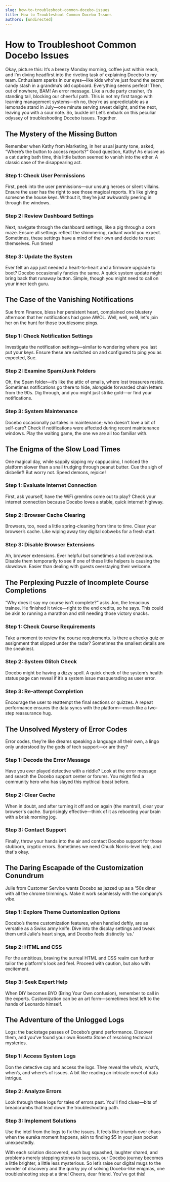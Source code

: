 ```yaml
---
slug: how-to-troubleshoot-common-docebo-issues
title: How to Troubleshoot Common Docebo Issues
authors: [undirected]
---
```



# How to Troubleshoot Common Docebo Issues

Okay, picture this: It’s a breezy Monday morning, coffee just within reach, and I'm diving headfirst into the riveting task of explaining Docebo to my team. Enthusiasm sparks in our eyes—like kids who've just found the secret candy stash in a grandma’s old cupboard. Everything seems perfect! Then, out of nowhere, BAM! An error message. Like a rude party crasher, it’s standing tall, blocking our cheerful path. This is not my first tango with learning management systems—oh no, they’re as unpredictable as a lemonade stand in July—one minute serving sweet delight, and the next, leaving you with a sour note. So, buckle in! Let’s embark on this peculiar odyssey of troubleshooting Docebo issues. Together.

## The Mystery of the Missing Button

Remember when Kathy from Marketing, in her usual jaunty tone, asked, “Where’s the button to access reports?” Good question, Kathy! As elusive as a cat during bath time, this little button seemed to vanish into the ether. A classic case of the disappearing act.

### Step 1: Check User Permissions
First, peek into the user permissions—our unsung heroes or silent villains. Ensure the user has the right to see those magical reports. It's like giving someone the house keys. Without it, they’re just awkwardly peering in through the windows.

### Step 2: Review Dashboard Settings
Next, navigate through the dashboard settings, like a pig through a corn maze. Ensure all settings reflect the shimmering, radiant world you expect. Sometimes, these settings have a mind of their own and decide to reset themselves. Fun times!

### Step 3: Update the System
Ever felt an app just needed a heart-to-heart and a firmware upgrade to boot? Docebo occasionally fancies the same. A quick system update might bring back that runaway button. Simple, though you might need to call on your inner tech guru.

## The Case of the Vanishing Notifications

Sue from Finance, bless her persistent heart, complained one blustery afternoon that her notifications had gone AWOL. Well, well, well, let's join her on the hunt for those troublesome pings.

### Step 1: Check Notification Settings
Investigate the notification settings—similar to wondering where you last put your keys. Ensure these are switched on and configured to ping you as expected, Sue.

### Step 2: Examine Spam/Junk Folders
Oh, the Spam folder—it’s like the attic of emails, where lost treasures reside. Sometimes notifications go there to hide, alongside forwarded chain letters from the 90s. Dig through, and you might just strike gold—or find your notifications.

### Step 3: System Maintenance
Docebo occasionally partakes in maintenance; who doesn’t love a bit of self-care? Check if notifications were affected during recent maintenance windows. Play the waiting game, the one we are all too familiar with.

## The Enigma of the Slow Load Times

One magical day, while sappily sipping my cappuccino, I noticed the platform slower than a snail trudging through peanut butter. Cue the sigh of disbelief! But worry not. Speed demons, rejoice!

### Step 1: Evaluate Internet Connection
First, ask yourself, have the WiFi gremlins come out to play? Check your internet connection because Docebo loves a stable, quick internet highway.

### Step 2: Browser Cache Clearing
Browsers, too, need a little spring-cleaning from time to time. Clear your browser’s cache. Like wiping away tiny digital cobwebs for a fresh start.

### Step 3: Disable Browser Extensions
Ah, browser extensions. Ever helpful but sometimes a tad overzealous. Disable them temporarily to see if one of these little helpers is causing the slowdown. Easier than dealing with guests overstaying their welcome.

## The Perplexing Puzzle of Incomplete Course Completions

“Why does it say my course isn't complete?” asks Jon, the tenacious trainee. He finished it twice—right to the end credits, so he says. This could be akin to running a marathon and still needing those victory snacks.

### Step 1: Check Course Requirements
Take a moment to review the course requirements. Is there a cheeky quiz or assignment that slipped under the radar? Sometimes the smallest details are the sneakiest.

### Step 2: System Glitch Check
Docebo might be having a dizzy spell. A quick check of the system’s health status page can reveal if it’s a system issue masquerading as user error.

### Step 3: Re-attempt Completion
Encourage the user to reattempt the final sections or quizzes. A repeat performance ensures the data syncs with the platform—much like a two-step reassurance hug.

## The Unsolved Mystery of Error Codes

Error codes, they’re like dreams speaking a language all their own, a lingo only understood by the gods of tech support—or are they?

### Step 1: Decode the Error Message
Have you ever played detective with a riddle? Look at the error message and search the Docebo support center or forums. You might find a community hero who has slayed this mythical beast before.

### Step 2: Clear Cache
When in doubt, and after turning it off and on again (the mantra!), clear your browser's cache. Surprisingly effective—think of it as rebooting your brain with a brisk morning jog.

### Step 3: Contact Support
Finally, throw your hands into the air and contact Docebo support for those stubborn, cryptic errors. Sometimes we need Chuck Norris-level help, and that's okay.

## The Daring Escapade of the Customization Conundrum

Julie from Customer Service wants Docebo as jazzed up as a '50s diner with all the chrome trimmings. Make it work seamlessly with the company’s vibe.

### Step 1: Explore Theme Customization Options
Docebo’s theme customization features, when handled deftly, are as versatile as a Swiss army knife. Dive into the display settings and tweak them until Julie's heart sings, and Docebo feels distinctly ‘us.’

### Step 2: HTML and CSS
For the ambitious, braving the surreal HTML and CSS realm can further tailor the platform's look and feel. Proceed with caution, but also with excitement.

### Step 3: Seek Expert Help
When DIY becomes BYO (Bring Your Own confusion), remember to call in the experts. Customization can be an art form—sometimes best left to the hands of Leonardo himself.

## The Adventure of the Unlogged Logs

Logs: the backstage passes of Docebo’s grand performance. Discover them, and you’ve found your own Rosetta Stone of resolving technical mysteries.

### Step 1: Access System Logs
Don the detective cap and access the logs. They reveal the who’s, what’s, when’s, and where’s of issues. A bit like reading an intricate novel of data intrigue.

### Step 2: Analyze Errors
Look through these logs for tales of errors past. You'll find clues—bits of breadcrumbs that lead down the troubleshooting path. 

### Step 3: Implement Solutions
Use the intel from the logs to fix the issues. It feels like triumph over chaos when the eureka moment happens, akin to finding $5 in your jean pocket unexpectedly.

With each solution discovered, each bug squashed, laughter shared, and problems merely stepping stones to success, our Docebo journey becomes a little brighter, a little less mysterious. So let’s raise our digital mugs to the wonder of discovery and the quirky joy of solving Docebo-like enigmas, one troubleshooting step at a time! Cheers, dear friend. You’ve got this!